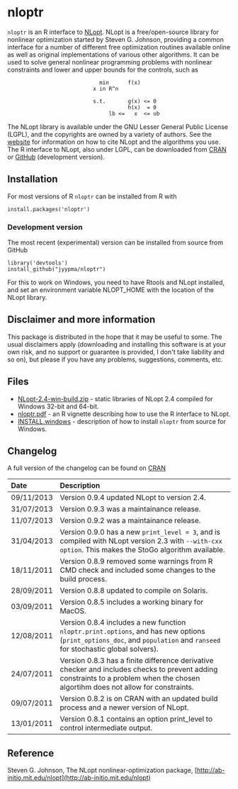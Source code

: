 # nloptr

`nloptr` is an R interface to [NLopt](http://ab-initio.mit.edu/wiki/index.php/NLopt). NLopt is a free/open-source library for nonlinear optimization started by Steven G. Johnson, providing a common interface for a number of different free optimization routines available online as well as original implementations of various other algorithms. It can be used to solve general nonlinear programming problems with nonlinear constraints and lower and upper bounds for the controls, such as

```
                             min      f(x)
                           x in R^n
                           
                           s.t.       g(x) <= 0
                                      h(x)  = 0
                                lb <=   x  <= ub
```

The NLopt library is available under the GNU Lesser General Public License (LGPL), and the copyrights are owned by a variety of authors. See the [website](http://ab-initio.mit.edu/wiki/index.php/Citing_NLopt) for information on how to cite NLopt and the algorithms you use. The R interface to NLopt, also under LGPL, can be downloaded from [CRAN](http://cran.r-project.org/web/packages/nloptr/index.html) or [GitHub](https://github.com/jyypma/nloptr) (development version).

## Installation
For most versions of R `nloptr` can be installed from R with 
```
install.packages('nloptr')
```

### Development version
The most recent (experimental) version can be installed from source from GitHub
```
library('devtools')
install_github("jyypma/nloptr")
```
For this to work on Windows, you need to have Rtools and NLopt installed, and set an environment variable NLOPT_HOME with the location of the NLopt library.

## Disclaimer and more information
This package is distributed in the hope that it may be useful to some. The usual disclaimers apply (downloading and installing this software is at your own risk, and no support or guarantee is provided, I don't take liability and so on), but please <script language="JavaScript">
<!--
var name = "j.ypma";
var domain = "ucl.ac.uk";
var subject = "?subject=nloptr%20package";
document.write('<a href=\"mailto:' + name + '@' + domain + subject + '\">');
document.write('let me know</a>');
-->
</script> if you have any problems, suggestions, comments, etc.

## Files

* [NLopt-2.4-win-build.zip](http://www.ucl.ac.uk/~uctpjyy/downloads/NLopt-2.4-win-build.zip) - static libraries of NLopt 2.4 compiled for Windows 32-bit and 64-bit.
* [nloptr.pdf](http://cran.r-project.org/web/packages/nloptr/vignettes/nloptr.pdf) - an R vignette describing how to use the R interface to NLopt.
* [INSTALL.windows](https://github.com/jyypma/nloptr/blob/master/INSTALL.windows) - description of how to install `nloptr` from source for Windows.

## Changelog 
A full version of the changelog can be found on [CRAN](http://cran.r-project.org/web/packages/nloptr/ChangeLog)

| Date       | Description |
| :---------- | :----------- |
| 09/11/2013 | Version 0.9.4 updated NLopt to version 2.4. |
| 31/07/2013 | Version 0.9.3 was a maintainance release. |
| 11/07/2013 | Version 0.9.2 was a maintainance release. |
| 31/04/2013 | Version 0.9.0 has a new `print_level = 3`, and is compiled with NLopt version 2.3 with `--with-cxx option`. This makes the StoGo algorithm available. |
| 18/11/2011 | Version 0.8.9 removed some warnings from R CMD check and included some changes to the build process. |
| 28/09/2011 | Version 0.8.8 updated to compile on Solaris. |
| 03/09/2011 | Version 0.8.5 includes a working binary for MacOS. |
| 12/08/2011 | Version 0.8.4 includes a new function `nloptr.print.options`, and has new options (`print_options_doc`, and `population` and `ranseed` for stochastic global solvers). |
| 24/07/2011 | Version 0.8.3 has a finite difference derivative checker and includes checks to prevent adding constraints to a problem when the chosen algortihm does not allow for constraints. |
| 09/07/2011 | Version 0.8.2 is on CRAN with an updated build process and a newer version of NLopt. |
| 13/01/2011 | Version 0.8.1 contains an option print_level to control intermediate output. |

## Reference
Steven G. Johnson, The NLopt nonlinear-optimization package, [http://ab-initio.mit.edu/nlopt](http://ab-initio.mit.edu/nlopt)
